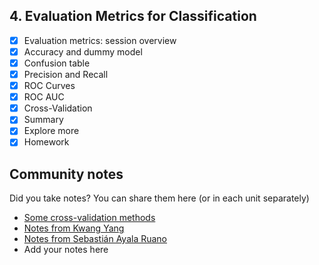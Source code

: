 ## 4. Evaluation Metrics for Classification

- [x] Evaluation metrics: session overview  
- [x] Accuracy and dummy model    
- [x] Confusion table    
- [x] Precision and Recall    
- [x] ROC Curves    
- [x] ROC AUC    
- [x] Cross-Validation    
- [x] Summary    
- [x] Explore more    
- [x] Homework    

## Community notes

Did you take notes? You can share them here (or in each unit separately)
* [Some cross-validation methods](https://github.com/razekmaiden/ml_zoomcamp/blob/main/additional_topics/ML_ZOOMCAMP_CROSS_VALIDATION_METHODS.ipynb)
* [Notes from Kwang Yang](https://www.kaggle.com/kwangyangchia/notebook-for-lesson-4-mle)
* [Notes from Sebastián Ayala Ruano](https://github.com/sayalaruano/100DaysOfMLCode/blob/main/Classification/Notes/NotesDay14.md)
* Add your notes here
